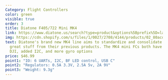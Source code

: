 ```yaml
---
Category: Flight Controllers
color: green
visible: true
order: 3
title: Diatone F405/722 Mini MK4
link: https://www.diatone.us/search?type=product&options%5Bprefix%5D=last&options%5Bunavailable_products%5D=last&q=MK4+mini+stack
img: https://cdn.shopify.com/s/files/1/0027/2708/4144/products/02_80acd102-2b2d-41e2-b7ba-4628613dd339_700x.jpg?v=1671522065
text: Diatone's brand new MK4 line aims to standardize and consolidate all the
  great stuff from their previous products. The MK4 mini FCs both have ports for
  DJI, added I2C, and more gyro options
price: $46.99
point1: "IO: 6 UARTs, I2C, BF LED control, USB C"
point2: "Regulators: 0.5A 3.3V, 2.5A 5v, 2A 9V"
point3: "Weight: 9.3g"
---
```

